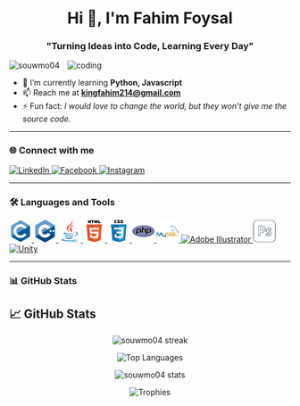<h1 align="center">Hi 👋, I'm Fahim Foysal</h1>
<h3 align="center">"Turning Ideas into Code, Learning Every Day"</h3>

<img align="right" alt="coding" width="400" src="https://steamuserimages-a.akamaihd.net/ugc/90470964761468233/EBE96184DD5BD1AFD12E7550B87CE0E24D9772AB/?imw=5000&imh=5000&ima=fit&impolicy=Letterbox&imcolor=%23000000&letterbox=false">

<p align="left">
  <img src="https://komarev.com/ghpvc/?username=souwmo04&label=Profile%20views&color=0e75b6&style=flat" alt="souwmo04" />
</p>

- 🌱 I’m currently learning **Python, Javascript**  
- 📫 Reach me at **kingfahim214@gmail.com**  
- ⚡ Fun fact: *I would love to change the world, but they won’t give me the source code.*  

---

### 🌐 Connect with me

<p align="left">
  <a href="https://www.linkedin.com/in/fahimfoysal" target="_blank">
    <img src="https://raw.githubusercontent.com/rahuldkjain/github-profile-readme-generator/master/src/images/icons/Social/linked-in-alt.svg" alt="LinkedIn" height="30" width="40" />
  </a>
  <a href="https://facebook.com/fahim.souwmik" target="_blank">
    <img src="https://raw.githubusercontent.com/rahuldkjain/github-profile-readme-generator/master/src/images/icons/Social/facebook.svg" alt="Facebook" height="30" width="40" />
  </a>
  <a href="https://instagram.com/the_king_scorp" target="_blank">
    <img src="https://raw.githubusercontent.com/rahuldkjain/github-profile-readme-generator/master/src/images/icons/Social/instagram.svg" alt="Instagram" height="30" width="40" />
  </a>
</p>

---

### 🛠️ Languages and Tools

<p align="left">
  <a href="https://en.wikipedia.org/wiki/C_(programming_language)" target="_blank">
    <img src="https://raw.githubusercontent.com/devicons/devicon/master/icons/c/c-original.svg" alt="C" width="40" height="40"/>
  </a>
  <a href="https://isocpp.org/" target="_blank">
    <img src="https://raw.githubusercontent.com/devicons/devicon/master/icons/cplusplus/cplusplus-original.svg" alt="C++" width="40" height="40"/>
  </a>
  <a href="https://www.java.com/" target="_blank">
    <img src="https://raw.githubusercontent.com/devicons/devicon/master/icons/java/java-original.svg" alt="Java" width="40" height="40"/>
  </a>
  <a href="https://www.w3.org/html/" target="_blank">
    <img src="https://raw.githubusercontent.com/devicons/devicon/master/icons/html5/html5-original-wordmark.svg" alt="HTML" width="40" height="40"/>
  </a>
  <a href="https://www.w3schools.com/css/" target="_blank">
    <img src="https://raw.githubusercontent.com/devicons/devicon/master/icons/css3/css3-original-wordmark.svg" alt="CSS" width="40" height="40"/>
  </a>
  <a href="https://www.php.net/" target="_blank">
    <img src="https://raw.githubusercontent.com/devicons/devicon/master/icons/php/php-original.svg" alt="PHP" width="40" height="40"/>
  </a>
  <a href="https://www.mysql.com/" target="_blank">
    <img src="https://raw.githubusercontent.com/devicons/devicon/master/icons/mysql/mysql-original-wordmark.svg" alt="MySQL/SQL" width="40" height="40"/>
  </a>
  <a href="https://www.adobe.com/products/illustrator.html" target="_blank">
    <img src="https://www.vectorlogo.zone/logos/adobe_illustrator/adobe_illustrator-icon.svg" alt="Adobe Illustrator" width="40" height="40"/>
  </a>
  <a href="https://www.adobe.com/products/photoshop.html" target="_blank">
    <img src="https://raw.githubusercontent.com/devicons/devicon/master/icons/photoshop/photoshop-line.svg" alt="Adobe Photoshop" width="40" height="40"/>
  </a>
  <a href="https://unity.com/" target="_blank">
    <img src="https://www.vectorlogo.zone/logos/unity3d/unity3d-icon.svg" alt="Unity" width="40" height="40"/>
  </a>
</p>

---

### 📊 GitHub Stats

## 📈 GitHub Stats

<!-- GitHub Contribution Streak -->
<p align="center">
  <img src="https://github-readme-streak-stats.herokuapp.com?user=souwmo04&theme=tokyonight&hide_border=true&date_format=j%20M%5B%20Y%5D" alt="souwmo04 streak" />
</p>

<!-- Most Used Languages -->
<p align="center">
  <img src="https://github-readme-stats.vercel.app/api/top-langs/?username=souwmo04&layout=compact&theme=radical&hide_border=true&langs_count=8" alt="Top Languages" />
</p>

<!-- GitHub Profile Stats -->
<p align="center">
  <img src="https://github-readme-stats.vercel.app/api?username=souwmo04&show_icons=true&theme=merko&hide_border=true&rank_icon=github" alt="souwmo04 stats" />
</p>

<!-- GitHub Trophies -->
<p align="center">
  <img src="https://github-profile-trophy.vercel.app/?username=souwmo04&theme=dracula&no-frame=true&row=1&&title=Stars,Followers,Commits,Repositories,PullRequest" alt="Trophies" />
</p>

